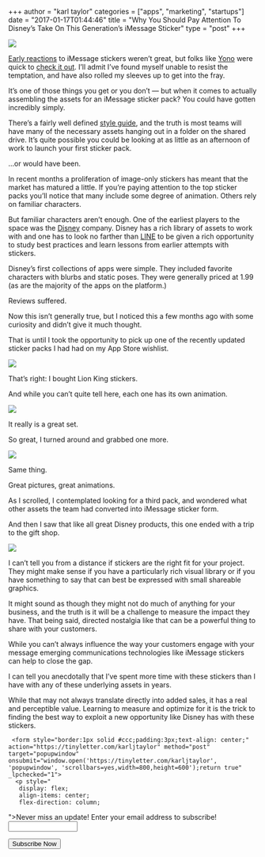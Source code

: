 +++
author = "karl taylor"
categories = ["apps", "marketing", "startups"]
date = "2017-01-17T01:44:46"
title = "Why You Should Pay Attention To Disney’s Take On This Generation’s iMessage Sticker"
type = "post"
+++

  ![](https://raw.githubusercontent.com/karljtaylor/kjt/blog/content/assets/34706-1gt3rpx9dpumm8eq0aopmra.png)  


 [Early reactions](http://www.theverge.com/2016/6/14/11935476/apple-imessage-ios-10-snapchat-facebook-wwdc-2016) to iMessage stickers weren’t great, but folks like [Yono](https://twitter.com/yonomitt) were quick to [check it out](http://yonomitt.com/blog/2016/6/22/marketing-using-an-imessage-sticker-app). I’ll admit I’ve found myself unable to resist the temptation, and have also rolled my sleeves up to get into the fray.

 It’s one of those things you get or you don’t — but when it comes to actually assembling the assets for an iMessage sticker pack? You could have gotten incredibly simply.

 There’s a fairly well defined [style guide](https://developer.apple.com/ios/human-interface-guidelines/extensions/messaging/), and the truth is most teams will have many of the necessary assets hanging out in a folder on the shared drive. It’s quite possible you could be looking at as little as an afternoon of work to launch your first sticker pack.

 …or would have been.

 In recent months a proliferation of image-only stickers has meant that the market has matured a little. If you’re paying attention to the top sticker packs you’ll notice that many include some degree of animation. Others rely on familiar characters.

 But familiar characters aren’t enough. One of the earliest players to the space was the [Disney](http://www.disney.com/) company. Disney has a rich library of assets to work with and one has to look no farther than [LINE](https://line.me/en/) to be given a rich opportunity to study best practices and learn lessons from earlier attempts with stickers.

 Disney’s first collections of apps were simple. They included favorite characters with blurbs and static poses. They were generally priced at 1.99 (as are the majority of the apps on the platform.)

 Reviews suffered.

 Now this isn’t generally true, but I noticed this a few months ago with some curiosity and didn’t give it much thought.

 That is until I took the opportunity to pick up one of the recently updated sticker packs I had had on my App Store wishlist.

  ![](https://raw.githubusercontent.com/karljtaylor/kjt/blog/content/assets/6afdc-1ni3l2_s8iquxmdceicl4xg.png)  


 That’s right: I bought Lion King stickers.

 And while you can’t quite tell here, each one has its own animation.

  ![](https://raw.githubusercontent.com/karljtaylor/kjt/blog/content/assets/4e412-1yte-pa5b3hcrtznj_g6iyg.png)  


 It really is a great set.

 So great, I turned around and grabbed one more.

  ![](https://raw.githubusercontent.com/karljtaylor/kjt/blog/content/assets/d5ea2-1411bx6jsbrjp5gxukteqka.png)  


 Same thing.

 Great pictures, great animations.

 As I scrolled, I contemplated looking for a third pack, and wondered what other assets the team had converted into iMessage sticker form.

 And then I saw that like all great Disney products, this one ended with a trip to the gift shop.

  ![](https://raw.githubusercontent.com/karljtaylor/kjt/blog/content/assets/8bbf9-1ugmgpyci-xny7evj9gwj5w.png)  


 I can’t tell you from a distance if stickers are the right fit for your project. They might make sense if you have a particularly rich visual library or if you have something to say that can best be expressed with small shareable graphics.

 It might sound as though they might not do much of anything for your business, and the truth is it will be a challenge to measure the impact they have. That being said, directed nostalgia like that can be a powerful thing to share with your customers.

 While you can’t always influence the way your customers engage with your message emerging communications technologies like iMessage stickers can help to close the gap.

 I can tell you anecdotally that I’ve spent more time with these stickers than I have with any of these underlying assets in years.

 While that may not always translate directly into added sales, it has a real and perceptible value. Learning to measure and optimize for it is the trick to finding the best way to exploit a new opportunity like Disney has with these stickers.


     <form style="border:1px solid #ccc;padding:3px;text-align: center;" action="https://tinyletter.com/karljtaylor" method="post" target="popupwindow" onsubmit="window.open('https://tinyletter.com/karljtaylor', 'popupwindow', 'scrollbars=yes,width=800,height=600');return true" _lpchecked="1">
      <p style="
       display: flex;
       align-items: center;
       flex-direction: column;
   "><label for="tlemail">Never miss an update! Enter your email address to subscribe!</label>
        <input type="text" name="email" id="tlemail" style="
       width: 140px;
   "></p>
      <input type="hidden" value="1" name="embed"><input type="submit" value="Subscribe Now">
   </form>
